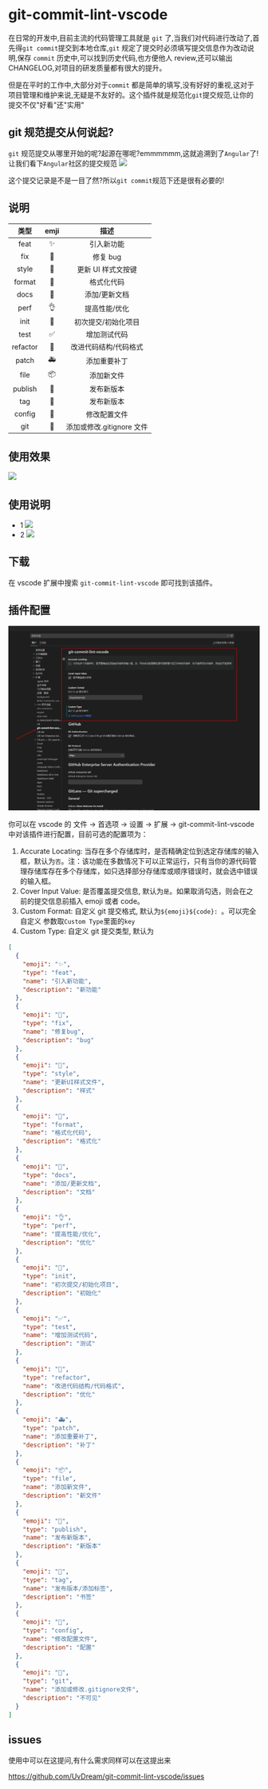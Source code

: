 # git-commit-lint-vscode

在日常的开发中,目前主流的代码管理工具就是 `git` 了,当我们对代码进行改动了,首先得`git commit`提交到本地仓库,`git` 规定了提交时必须填写提交信息作为改动说明,保存 `commit` 历史中,可以找到历史代码,也方便他人 review,还可以输出 CHANGELOG,对项目的研发质量都有很大的提升。

但是在平时的工作中,大部分对于`commit` 都是简单的填写,没有好好的重视,这对于项目管理和维护来说,无疑是不友好的。这个插件就是规范化`git`提交规范,让你的提交不仅"好看"还"实用"

## git 规范提交从何说起?

`git` 规范提交从哪里开始的呢?起源在哪呢?emmmmmm,这就追溯到了`Angular`了!
让我们看下`Angular`社区的提交规范
![](static/angular.png)

这个提交记录是不是一目了然?所以`git commit`规范下还是很有必要的!

## 说明

|   类型   | emji |           描述            |
| :------: | :--: | :-----------------------: |
|   feat   |  ✨  |        引入新功能         |
|   fix    |  🐛  |         修复 bug          |
|  style   |  💄  |    更新 UI 样式文按键     |
|  format  |  🥚  |        格式化代码         |
|   docs   |  📝  |       添加/更新文档       |
|   perf   |  👌  |       提高性能/优化       |
|   init   |  🎉  |    初次提交/初始化项目    |
|   test   |  ✅  |       增加测试代码        |
| refactor |  🎨  |   改进代码结构/代码格式   |
|  patch   |  🚑  |       添加重要补丁        |
|   file   |  📦  |        添加新文件         |
| publish  |  🚀  |        发布新版本         |
|   tag    |  📌  |        发布新版本         |
|  config  |  🔧  |       修改配置文件        |
|   git    |  🙈  | 添加或修改.gitignore 文件 |

## 使用效果

![](static/git-commit-lint.png)

## 使用说明

- 1
  ![](static/first.png)
- 2
  ![](static/then.png)

## 下载

在 vscode 扩展中搜索 `git-commit-lint-vscode` 即可找到该插件。

## 插件配置

![](static/extend.png)

你可以在 vscode 的 文件 -> 首选项 -> 设置 -> 扩展 -> git-commit-lint-vscode 中对该插件进行配置，目前可选的配置项为：

1. Accurate Locating: 当存在多个存储库时，是否精确定位到选定存储库的输入框，默认为`否`。注：该功能在多数情况下可以正常运行，只有当你的源代码管理存储库存在多个存储库，如只选择部分存储库或顺序错误时，就会选中错误的输入框。
2. Cover Input Value: 是否覆盖提交信息, 默认为`是`。如果取消勾选，则会在之前的提交信息前插入 emoji 或者 code。
3. Custom Format: 自定义 git 提交格式, 默认为`${emoji}${code}: `。可以完全自定义 参数取`Custom Type`里面的`key`
4. Custom Type: 自定义 git 提交类型, 默认为

```json
[
  {
    "emoji": "✨",
    "type": "feat",
    "name": "引入新功能",
    "description": "新功能"
  },
  {
    "emoji": "🐛",
    "type": "fix",
    "name": "修复bug",
    "description": "bug"
  },
  {
    "emoji": "💄",
    "type": "style",
    "name": "更新UI样式文件",
    "description": "样式"
  },
  {
    "emoji": "🥚",
    "type": "format",
    "name": "格式化代码",
    "description": "格式化"
  },
  {
    "emoji": "📝",
    "type": "docs",
    "name": "添加/更新文档",
    "description": "文档"
  },
  {
    "emoji": "👌",
    "type": "perf",
    "name": "提高性能/优化",
    "description": "优化"
  },
  {
    "emoji": "🎉",
    "type": "init",
    "name": "初次提交/初始化项目",
    "description": "初始化"
  },
  {
    "emoji": "✅",
    "type": "test",
    "name": "增加测试代码",
    "description": "测试"
  },
  {
    "emoji": "🎨",
    "type": "refactor",
    "name": "改进代码结构/代码格式",
    "description": "优化"
  },
  {
    "emoji": "🚑",
    "type": "patch",
    "name": "添加重要补丁",
    "description": "补丁"
  },
  {
    "emoji": "📦",
    "type": "file",
    "name": "添加新文件",
    "description": "新文件"
  },
  {
    "emoji": "🚀",
    "type": "publish",
    "name": "发布新版本",
    "description": "新版本"
  },
  {
    "emoji": "📌",
    "type": "tag",
    "name": "发布版本/添加标签",
    "description": "书签"
  },
  {
    "emoji": "🔧",
    "type": "config",
    "name": "修改配置文件",
    "description": "配置"
  },
  {
    "emoji": "🙈",
    "type": "git",
    "name": "添加或修改.gitignore文件",
    "description": "不可见"
  }
]
```

## issues

使用中可以在这提问,有什么需求同样可以在这提出来

https://github.com/UvDream/git-commit-lint-vscode/issues
